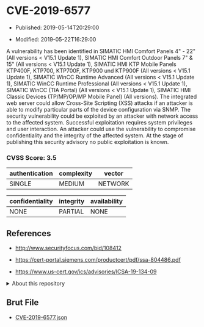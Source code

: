 # CVE-2019-6577

- Published: 2019-05-14T20:29:00

- Modified: 2019-05-22T16:29:00

A vulnerability has been identified in SIMATIC HMI Comfort Panels 4" - 22" (All versions < V15.1 Update 1), SIMATIC HMI Comfort Outdoor Panels 7" & 15" (All versions < V15.1 Update 1), SIMATIC HMI KTP Mobile Panels KTP400F, KTP700, KTP700F, KTP900 und KTP900F (All versions < V15.1 Update 1), SIMATIC WinCC Runtime Advanced (All versions < V15.1 Update 1), SIMATIC WinCC Runtime Professional (All versions < V15.1 Update 1), SIMATIC WinCC (TIA Portal) (All versions < V15.1 Update 1), SIMATIC HMI Classic Devices (TP/MP/OP/MP Mobile Panel) (All versions). The integrated web server could allow Cross-Site Scripting (XSS) attacks if an attacker is able to modify particular parts of the device configuration via SNMP. The security vulnerability could be exploited by an attacker with network access to the affected system. Successful exploitation requires system privileges and user interaction. An attacker could use the vulnerability to compromise confidentiality and the integrity of the affected system. At the stage of publishing this security advisory no public exploitation is known.

### CVSS Score: **3.5**

| authentication | complexity | vector |
| --- | --- | --- |
| SINGLE | MEDIUM | NETWORK |

| confidentiality | integrity | availability |
| --- | --- | --- |
| NONE | PARTIAL | NONE |

## References

* http://www.securityfocus.com/bid/108412

* https://cert-portal.siemens.com/productcert/pdf/ssa-804486.pdf

* https://www.us-cert.gov/ics/advisories/ICSA-19-134-09

<details>
<summary>About this repository</summary> 

  This repository is part of the project [Live Hack CVE](https://github.com/Live-Hack-CVE). Main website can be found [www.live-hack.org](https://www.live-hack.org) 
  
  Made by [Sn0wAlice](https://github.com/Sn0wAlice) for the people that care about security and need to have a feed of the latest CVEs. Hope you enjoy it, don't forget to star the repo and follow me on [Twitter](https://twitter.com/Sn0wAlice) and [Github](https://github.com/Sn0wAlice). And that is my [personnal website](https://www.alice-snow.me/)

  - [Home Page](https://github.com/Live-Hack-CVE)
  - [Framework](https://github.com/Live-Hack-CVE/cve-framework)
  - [CVE database](https://github.com/Live-Hack-CVE/full_database)
  - [Changelog](https://github.com/Live-Hack-CVE/Changelog)
</details>

## Brut File

* [CVE-2019-6577.json](https://raw.githubusercontent.com/Live-Hack-CVE/full_database/main/cves/2019/CVE-2019-6577.json)


